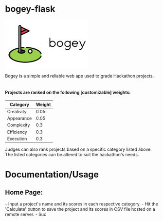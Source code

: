 # bogey-flask
<img src="https://raw.githubusercontent.com/hackgwinnett/bogey/main/icon-transp.png"/>
<p>
  Bogey is a simple and reliable web app used to grade Hackathon projects.<br/>
  <br/>
</p>


<h4>Projects are ranked on the following [customizable] weights:</h4>
<table class="tg">
<thead>
  <tr>
    <th class="tg-fymr">Category</th>
    <th class="tg-fymr">Weight<br></th>
  </tr>
</thead>
<tbody>
  <tr>
    <td class="tg-0pky">Creativity</td>
    <td class="tg-0pky">0.05</td>
  </tr>
  <tr>
    <td class="tg-0pky">Appearance</td>
    <td class="tg-0pky">0.05</td>
  </tr>
  <tr>
    <td class="tg-0lax">Complexity</td>
    <td class="tg-0lax">0.3</td>
  </tr>
  <tr>
    <td class="tg-0lax">Efficiency</td>
    <td class="tg-0lax">0.3</td>
  </tr>
  <tr>
    <td class="tg-0lax">Execution</td>
    <td class="tg-0lax">0.3</td>
  </tr>
</tbody>
</table>
<p>
  Judges can also rank projects based on a specific category listed above.<br/>
  The listed categories can be altered to suit the hackathon's needs.
</p>

<h1>Documentation/Usage</h1>
 <h2>Home Page:</h2>
 - Input a project's name and its scores in each respective category.
 - Hit the 'Calculate' button to save the project and its scores in CSV file hosted on a remote server.
     - Suc

